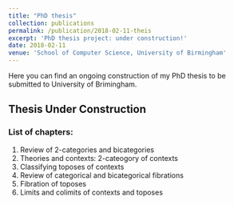 ```yaml
---
title: "PhD thesis"
collection: publications
permalink: /publication/2018-02-11-theis
excerpt: 'PhD thesis project: under construction!'
date: 2018-02-11
venue: 'School of Computer Science, University of Birmingham'
---
```


<!-- include it up there if you have it
citation: 'Your Name, You. (2009). &quot;Paper Title Number 1.&quot; <i>Journal 1</i>. 1(1).'
-->
<!-- include it up there if you have it
paperurl: 'http://sinhp.github.io/files/draft/phd-thesis-early-draft.pdf'
-->


Here you can find an ongoing construction of my PhD thesis to be submitted to University of Brimingham.

## Thesis Under Construction

### List of chapters: 

1. Review of 2-categories and bicategories 
2. Theories and contexts: 2-cateogory of contexts
3. Classifying toposes of contexts
4. Review of categorical and bicategorical fibrations 
5. Fibration of toposes 
6. Limits and colimits of contexts and toposes


<!--
Recommended citation: Your Name, You. (2009). "Paper Title Number 1." <i>Journal 1</i>. 1(1).
-->

